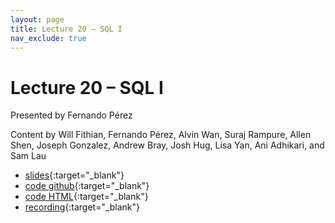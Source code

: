 ```yaml
---
layout: page
title: Lecture 20 – SQL I
nav_exclude: true
---
```


# Lecture 20 – SQL I


Presented by Fernando Pérez

Content by Will Fithian, Fernando Pérez, Alvin Wan, Suraj Rampure, Allen Shen, Joseph Gonzalez, Andrew Bray, Josh Hug, Lisa Yan, Ani Adhikari, and Sam Lau

- [slides](https://docs.google.com/presentation/d/1AzuSlO2oUEwXWMV6kovAqLpjUIx2NiiEYbAf54GBrf0/edit?usp=sharing){:target="_blank"}
- [code github](https://github.com/DS-100/fa22/blob/main/lec/lec20/lec20.ipynb){:target="_blank"}
- [code HTML](../../resources/assets/lectures/lec20/lec20.html){:target="_blank"}
- [recording](https://bcourses.berkeley.edu/courses/1518286/external_tools/78985){:target="_blank"}